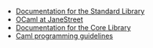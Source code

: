 * [Documentation for the Standard Library](http://caml.inria.fr/pub/docs/manual-ocaml/libref/index.html)
* [OCaml at JaneStreet](https://ocaml.janestreet.com/)
* [Documentation for the Core Library](https://ocaml.janestreet.com/ocaml-core/latest/doc/core/index.html)
* [Caml programming guidelines](http://caml.inria.fr/resources/doc/guides/guidelines.en.html)
